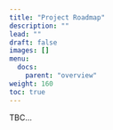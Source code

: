 ```yaml
---
title: "Project Roadmap"
description: ""
lead: ""
draft: false
images: []
menu:
  docs:
    parent: "overview"
weight: 160
toc: true
---
```


TBC...
